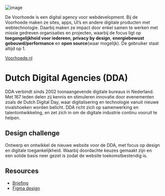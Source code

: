 ![image](https://github.com/user-attachments/assets/4c2775ad-eb9a-4efa-a8a4-6ce82ebc8ebe)

De Voorhoede is een digital agency voor webdevelopment. Bij de Voorhoede maken ze sites, apps, UI’s en andere digitale producten met webtechnologie. Daarbij maken ze impact door enkel samen te werken met missie gedreven organisaties en projecten, waarbij de focus ligt op **toegangelijkheid voor iedereen**, **privacy by design**, **energiebewust gebouwd/performance** en **open source**(waar mogelijk). De gebruiker staat altijd op 1.

[Voorhoede.nl](https://www.voorhoede.nl/)

# Dutch Digital Agencies (DDA)
DDA verbindt sinds 2002 toonaangevende digitale bureaus in Nederland. 
Met 167 leden delen zij kennis en stimuleren innovatie door evenementen zoals de Dutch Digital Day, waar digitalisering en technologie vanuit nieuwe invalshoeken worden belicht. DDA richt zich op samenwerking en talentontwikkeling, en zet zich in om de digitale industrie continu vooruit te helpen.

## Design challenge
Ontwerp en ontwikkel de nieuwe website voor de DDA, met focus op design en digitale toegankelijkheid. Waarbij doordachte keuzes gemaakt zijn en een solide basis neer gezet is zodat de website toekomstbestendig is.

## Resources

<!-- [Backlog](https://github.com/orgs/fdnd-agency/projects/40) -->

- [Briefing](https://docs.google.com/presentation/d/1ftEW6eeBfwAldI_6cEPEcNVqNpyJ__8L9oDEKbWXll4/edit#slide=id.g2f4c6552ab0_0_27)
- [Figma design](https://www.figma.com/design/buVIAOQh08mzEmL3T4pUQC/DDA-Website)
